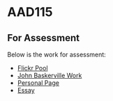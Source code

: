 # AAD115
## For Assessment 
Below is the work for assessment: 

- [Flickr Pool](https://www.flickr.com/photos/127785088@N07/)
- [John Baskerville Work](https://github.com/JemmaEagleson/john-baskerville)
- [Personal Page](https://jemmaeagleson.github.io/personal-page/Personal-Page.html)
- [Essay](https://JemmaEagleson.github.io/PAULA-SCHER/Essay.html)
